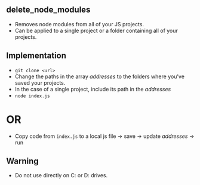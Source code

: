 ## delete_node_modules

- Removes node modules from all of your JS projects.
- Can be applied to a single project or a folder containing all of your projects.

## Implementation

- `git clone <url>`
- Change the paths in the array _addresses_ to the folders where you've saved your projects.
- In the case of a single project, include its path in the _addresses_
- `node index.js`

# OR

- Copy code from `index.js` to a local js file -> save -> update _addresses_ -> run

## Warning

- Do not use directly on C: or D: drives.

